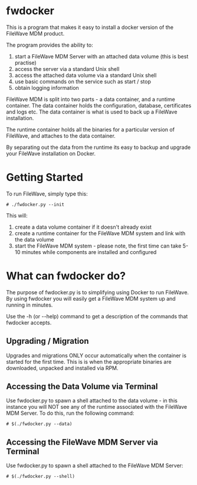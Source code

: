 # fwdocker 
This is a program that makes it easy to install a docker version of the FileWave MDM product. 

The program provides the ability to: 
 1. start a FileWave MDM Server with an attached data volume (this is best practise)
 2. access the server via a standard Unix shell
 3. access the attached data volume via a standard Unix shell
 4. use basic commands on the service such as start / stop 
 5. obtain logging information
 
FileWave MDM is split into two parts - a data container, and a runtime container.  The data container holds the 
configuration, database, certificates and logs etc.  The data container is what is used to back up a FileWave installation. 

The runtime container holds all the binaries for a particular version of FileWave, and attaches to the data container.  

By separating out the data from the runtime its easy to backup and upgrade your FileWave installation on Docker.

# Getting Started
To run FileWave, simply type this: 

    # ./fwdocker.py --init
    
This will:
  1. create a data volume container if it doesn't already exist
  2. create a runtime container for the FileWave MDM system and link with the data volume
  3. start the FileWave MDM system - please note, the first time can take 5-10 minutes while components are installed and configured
 
# What can fwdocker do?
The purpose of fwdocker.py is to simplifying using Docker to run FileWave.  By using fwdocker you will easily get a 
FileWave MDM system up and running in minutes.

Use the -h (or --help) command to get a description of the commands that fwdocker accepts.

## Upgrading / Migration
Upgrades and migrations ONLY occur automatically when the container is started for the first time.  This is
 is when the appropriate binaries are downloaded, unpacked and installed via RPM. 
 
## Accessing the Data Volume via Terminal
Use fwdocker.py to spawn a shell attached to the data volume - in this instance you will NOT see any of the 
 runtime associated with the FileWave MDM Server.  To do this, run the following command:

    # $(./fwdocker.py --data)
    
## Accessing the FileWave MDM Server via Terminal
Use fwdocker.py to spawn a shell attached to the FileWave MDM Server:

    # $(./fwdocker.py --shell)

